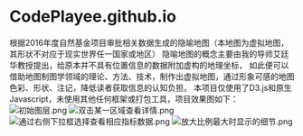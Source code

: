 # CodePlayee.github.io
根据2016年度自然基金项目审批相关数据生成的隐喻地图（本地图为虚拟地图，其形状不对应于现实世界任一国家或地区）
隐喻地图的概念主要由我的导师艾廷华教授提出，给原本并不具有位置信息的数据附加虚构的地理坐标，
如此便可以借助地图制图学领域的理论、方法、技术，制作出虚拟地图，通过形象可感的地图色彩、形状、注记，降低读者获取信息的认知负担。
本项目仅使用了D3.js和原生Javascript，未使用其他任何框架或打包工具，项目效果图如下：
![初始图层.png](https://upload-images.jianshu.io/upload_images/16121135-f8e7e8da8dccedd8.png?imageMogr2/auto-orient/strip%7CimageView2/2/w/1240)
![双击某一区域查看详情.png](https://upload-images.jianshu.io/upload_images/16121135-c110ffb27e72400b.png?imageMogr2/auto-orient/strip%7CimageView2/2/w/1240)
![通过右侧下拉框选择查看相应指标数据.png](https://upload-images.jianshu.io/upload_images/16121135-c0fd97b4b7376600.png?imageMogr2/auto-orient/strip%7CimageView2/2/w/1240)
![放大比例最大时显示的细节.png](https://upload-images.jianshu.io/upload_images/16121135-515b1b2b624fa4ee.png?imageMogr2/auto-orient/strip%7CimageView2/2/w/1240)

